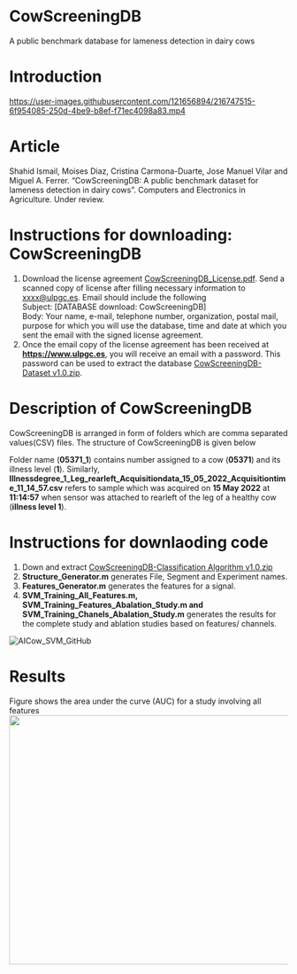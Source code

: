 # CowScreeningDB
A public benchmark database for lameness detection in dairy cows
# Introduction

https://user-images.githubusercontent.com/121656894/216747515-6f954085-250d-4be9-b8ef-f71ec4098a83.mp4


# Article
Shahid Ismail, Moises Diaz, Cristina Carmona-Duarte, Jose Manuel Vilar and Miguel A. Ferrer. “CowScreeningDB: A public benchmark dataset for lameness detection in dairy cows”. Computers and Electronics in Agriculture. Under review.
# Instructions for downloading: CowScreeningDB
1. Download the license agreement [CowScreeningDB_License.pdf](https://github.com/Shahid-Ismail/CowScreeningDB-A-public-database-for-lameness-detection/blob/main/CowScreeningDB_License.pdf). Send a scanned copy of license after filling necessary information to xxxx@ulpgc.es. Email should include the following\
Subject: [DATABASE download: CowScreeningDB]\
Body: Your name, e-mail, telephone number, organization, postal mail, purpose for which you will use the database, time and date at which you sent the email with the signed license agreement.
2. Once the email copy of the license agreement has been received at **https://www.ulpgc.es**, you will receive an email with a password. This password can be used to extract the database [CowScreeningDB-Dataset v1.0.zip](https://github.com/Shahid-Ismail/CowScreeningDB-A-public-database-for-lameness-detection/blob/main/CowScreeningDB-Dataset%20v1.0.zip).
# Description of CowScreeningDB
CowScreeningDB is arranged in form of folders which are comma separated values(CSV) files. The structure of CowScreeningDB is given below<br>

Folder name (**05371_1**) contains number assigned to a cow (**05371**) and its illness level (**1**). Similarly, **Illnessdegree_1_Leg_rearleft_Acquisitiondata_15_05_2022_Acquisitiontime_11_14_57.csv** refers to sample which was acquired on **15 May 2022** at **11:14:57** when sensor was attached to rearleft of the leg of a healthy cow (**illness level 1**). 

# Instructions for downlaoding code
1. Down and extract [CowScreeningDB-Classification Algorithm v1.0.zip](https://github.com/Shahid-Ismail/CowScreeningDB-A-public-database-for-lameness-detection/blob/main/CowScreeningDB-Classification%20Algorithm%20v1.0.zip)
2. **Structure_Generator.m** generates File, Segment and Experiment names.
3. **Features_Generator.m** generates the features for a signal.
4. **SVM_Training_All_Features.m, SVM_Training_Features_Abalation_Study.m and SVM_Training_Chanels_Abalation_Study.m** generates the results for the complete study and ablation studies based on features/ channels.

![AICow_SVM_GitHub](https://user-images.githubusercontent.com/121656894/210477181-e6d67c51-3015-4e25-a0b6-03e4eb7c328d.svg)

# Results
Figure shows the area under the curve (AUC) for a study involving all features\
<img src="https://user-images.githubusercontent.com/121656894/210492661-3c20471d-b830-47da-85c8-1c765926813a.png" height="450" width="600">
